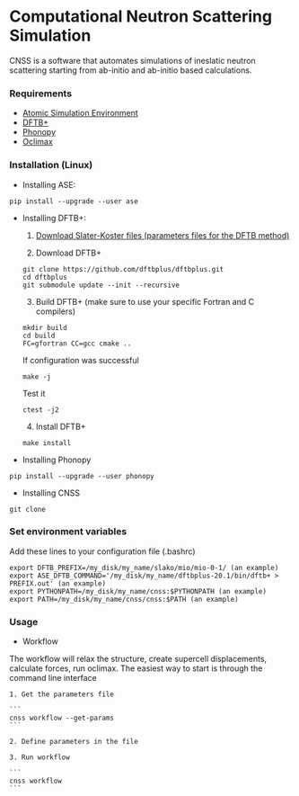 # Computational Neutron Scattering Simulation

CNSS is a software that automates simulations of ineslatic neutron scattering starting from ab-initio and ab-initio based calculations.

### Requirements

* [Atomic Simulation Environment](https://wiki.fysik.dtu.dk/ase/)
* [DFTB+](https://www.dftbplus.org/)
* [Phonopy](https://phonopy.github.io/phonopy/)
* [Oclimax](https://neutrons.ornl.gov/sites/default/files/2018-NXS_Lecture_YQCheng_2.pdf)
   
### Installation (Linux)

* Installing ASE:

```
pip install --upgrade --user ase
```

* Installing DFTB+:

  1. [Download Slater-Koster files (parameters files for the DFTB method)](http://www.dftb.org/fileadmin/DFTB/public/slako-unpacked.tar.xz)

  2. Download DFTB+
  
  ```
  git clone https://github.com/dftbplus/dftbplus.git
  cd dftbplus
  git submodule update --init --recursive
  ```

  3. Build DFTB+ (make sure to use your specific Fortran and C compilers)

  ```
  mkdir build
  cd build
  FC=gfortran CC=gcc cmake ..
  ```

  If configuration was successful
  
  ```
  make -j
  ```

  Test it

  ```
  ctest -j2
  ```

  4. Install DFTB+

  ```
  make install
  ```

* Installing Phonopy

```
pip install --upgrade --user phonopy
```

* Installing CNSS

```
git clone
```

### Set environment variables

Add these lines to your configuration file (.bashrc)

```
export DFTB_PREFIX=/my_disk/my_name/slako/mio/mio-0-1/ (an example)
export ASE_DFTB_COMMAND='/my_disk/my_name/dftbplus-20.1/bin/dftb+ > PREFIX.out' (an example)
export PYTHONPATH=/my_disk/my_name/cnss:$PYTHONPATH (an example)
export PATH=/my_disk/my_name/cnss/cnss:$PATH (an example)
```

### Usage

* Workflow

The workflow will relax the structure, create supercell displacements, calculate forces, run oclimax. The easiest way to start is through the command line interface

    1. Get the parameters file

    ```
    cnss workflow --get-params
    ```

    2. Define parameters in the file

    3. Run workflow

    ```
    cnss workflow
    ```




